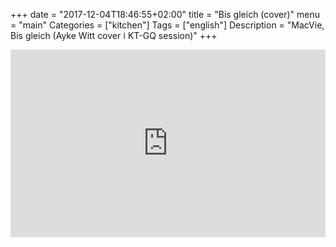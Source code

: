 +++
date = "2017-12-04T18:46:55+02:00"
title = "Bis gleich (cover)"
menu = "main"
Categories = ["kitchen"]
Tags = ["english"]
Description = "MacVie, Bis gleich (Ayke Witt cover  ǀ  KT-GQ session)"
+++



<iframe width="100%" height="300" scrolling="no" frameborder="no" src="https://w.soundcloud.com/player/?url=https%3A//api.soundcloud.com/tracks/365019884&amp;color=%23ff5500&amp;auto_play=false&amp;hide_related=false&amp;show_comments=true&amp;show_user=true&amp;show_reposts=false&amp;show_teaser=true&amp;visual=true"></iframe>
